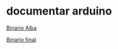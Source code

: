 # documentar arduino


[Binario Alba](https://github.com/Albitah24/arduino/blob/main/binario_alba.ino)


[Binario final](https://github.com/Albitah24/Soldadura-y-diseno-UwU/blob/main/binario_final.ino)

